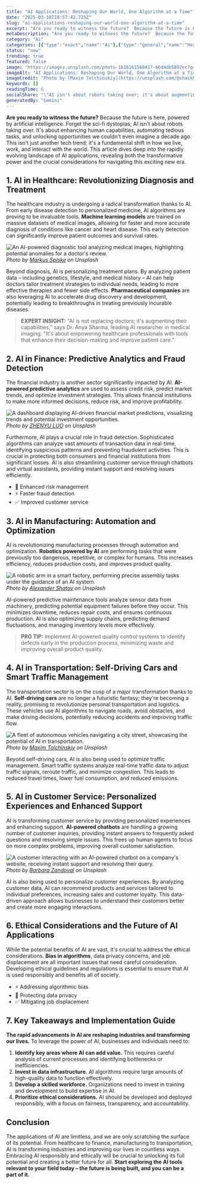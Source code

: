 ```yaml
---
title: "AI Applications: Reshaping Our World, One Algorithm at a Time"
date: "2025-03-18T18:57:42.725Z"
slug: "ai-applications-reshaping-our-world-one-algorithm-at-a-time"
excerpt: "Are you ready to witness the future?  Because the future is here, powered by artificial intelligence.  Forget the sci-fi dystopias; AI isn't about robots taking over. It's about enhancing human capabilities, automating tedious tasks, and unlocking opportunities we couldn't even imagine a decade ago. This isn't just another tech trend; it's a fundamental shift in how we live, work, and interact with the world.  This article dives deep into the rapidly evolving landscape of AI applications, revealing both the transformative power and the crucial considerations for navigating this exciting new era."
metaDescription: "Are you ready to witness the future?  Because the future is here, powered by artificial intelligence.  Forget the sci-fi dystopias; AI isn't about robots t..."
category: "Ai"
categories: [{"type":"exact","name":"Ai"},{"type":"general","name":"Healthcare"},{"type":"medium","name":"Medical Diagnosis"},{"type":"specific","name":"Image Analysis"},{"type":"niche","name":"Radiology"}]
status: "new"
trending: true
featured: false
image: "https://images.unsplash.com/photo-1616161560417-66d4db5892ec?q=85&w=1200&fit=max&fm=webp&auto=compress"
imageAlt: "AI Applications: Reshaping Our World, One Algorithm at a Time"
imageCredit: "Photo by [Maxim Tolchinskiy](https://unsplash.com/@shaikhulud) on Unsplash"
keywords: []
readingTime: 6
socialShare: "\"AI isn't about robots taking over; it's about augmenting human capabilities and unlocking opportunities we couldn't imagine before. The future is AI-powered, and it's here now.\""
generatedBy: "Gemini"
---
```




**Are you ready to witness the future?**  Because the future is here, powered by artificial intelligence.  Forget the sci-fi dystopias; AI isn't about robots taking over. It's about enhancing human capabilities, automating tedious tasks, and unlocking opportunities we couldn't even imagine a decade ago. This isn't just another tech trend; it's a fundamental shift in how we live, work, and interact with the world.  This article dives deep into the rapidly evolving landscape of AI applications, revealing both the transformative power and the crucial considerations for navigating this exciting new era.

## 1. AI in Healthcare: Revolutionizing Diagnosis and Treatment

The healthcare industry is undergoing a radical transformation thanks to AI.  From early disease detection to personalized medicine, AI algorithms are proving to be invaluable tools.  **Machine learning models** are trained on massive datasets of medical images, allowing for faster and more accurate diagnosis of conditions like cancer and heart disease.  This early detection can significantly improve patient outcomes and survival rates.

![An AI-powered diagnostic tool analyzing medical images, highlighting potential anomalies for a doctor's review.](https://images.unsplash.com/photo-1646583288948-24548aedffd8?q=85&w=1200&fit=max&fm=webp&auto=compress)
*Photo by [Markus Spiske](https://unsplash.com/@markusspiske) on Unsplash*

Beyond diagnosis, AI is personalizing treatment plans.  By analyzing patient data – including genetics, lifestyle, and medical history – AI can help doctors tailor treatment strategies to individual needs, leading to more effective therapies and fewer side effects.  **Pharmaceutical companies** are also leveraging AI to accelerate drug discovery and development, potentially leading to breakthroughs in treating previously incurable diseases.

> **EXPERT INSIGHT:**  "AI is not replacing doctors; it's augmenting their capabilities," says Dr. Anya Sharma, leading AI researcher in medical imaging. "It's about empowering healthcare professionals with tools that enhance their decision-making and improve patient care."

## 2. AI in Finance:  Predictive Analytics and Fraud Detection

The financial industry is another sector significantly impacted by AI.  **AI-powered predictive analytics** are used to assess credit risk, predict market trends, and optimize investment strategies.  This allows financial institutions to make more informed decisions, reduce risk, and improve profitability.

![A dashboard displaying AI-driven financial market predictions, visualizing trends and potential investment opportunities.](https://images.unsplash.com/photo-1655393001768-d946c97d6fd1?q=85&w=1200&fit=max&fm=webp&auto=compress)
*Photo by [ZHENYU LUO](https://unsplash.com/@mrnuclear) on Unsplash*

Furthermore, AI plays a crucial role in fraud detection.  Sophisticated algorithms can analyze vast amounts of transaction data in real-time, identifying suspicious patterns and preventing fraudulent activities.  This is crucial in protecting both consumers and financial institutions from significant losses.  AI is also streamlining customer service through chatbots and virtual assistants, providing instant support and resolving issues efficiently.

* 🔑 Enhanced risk management
* ⚡ Faster fraud detection
* ✅ Improved customer service

## 3. AI in Manufacturing:  Automation and Optimization

AI is revolutionizing manufacturing processes through automation and optimization.  **Robotics powered by AI** are performing tasks that were previously too dangerous, repetitive, or complex for humans.  This increases efficiency, reduces production costs, and improves product quality.

![A robotic arm in a smart factory, performing precise assembly tasks under the guidance of an AI system.](https://images.unsplash.com/photo-1611162617213-7d7a39e9b1d7?q=85&w=1200&fit=max&fm=webp&auto=compress)
*Photo by [Alexander Shatov](https://unsplash.com/@alexbemore) on Unsplash*

AI-powered predictive maintenance tools analyze sensor data from machinery, predicting potential equipment failures before they occur.  This minimizes downtime, reduces repair costs, and ensures continuous production.  AI is also optimizing supply chains, predicting demand fluctuations, and managing inventory levels more effectively.

> **PRO TIP:**  Implement AI-powered quality control systems to identify defects early in the production process, minimizing waste and improving overall product quality.

## 4. AI in Transportation: Self-Driving Cars and Smart Traffic Management

The transportation sector is on the cusp of a major transformation thanks to AI.  **Self-driving cars** are no longer a futuristic fantasy; they're becoming a reality, promising to revolutionize personal transportation and logistics.  These vehicles use AI algorithms to navigate roads, avoid obstacles, and make driving decisions, potentially reducing accidents and improving traffic flow.

![A fleet of autonomous vehicles navigating a city street, showcasing the potential of AI in transportation.](https://images.unsplash.com/photo-1616161560417-66d4db5892ec?q=85&w=1200&fit=max&fm=webp&auto=compress)
*Photo by [Maxim Tolchinskiy](https://unsplash.com/@shaikhulud) on Unsplash*

Beyond self-driving cars, AI is also being used to optimize traffic management.  Smart traffic systems analyze real-time traffic data to adjust traffic signals, reroute traffic, and minimize congestion.  This leads to reduced travel times, lower fuel consumption, and reduced emissions.

## 5. AI in Customer Service: Personalized Experiences and Enhanced Support

AI is transforming customer service by providing personalized experiences and enhancing support.  **AI-powered chatbots** are handling a growing number of customer inquiries, providing instant answers to frequently asked questions and resolving simple issues.  This frees up human agents to focus on more complex problems, improving overall customer satisfaction.

![A customer interacting with an AI-powered chatbot on a company's website, receiving instant support and resolving their query.](https://images.unsplash.com/photo-1612066473428-fb6833a0d855?q=85&w=1200&fit=max&fm=webp&auto=compress)
*Photo by [Barbara Zandoval](https://unsplash.com/@barbarazandoval) on Unsplash*

AI is also being used to personalize customer experiences.  By analyzing customer data, AI can recommend products and services tailored to individual preferences, increasing sales and customer loyalty.  This data-driven approach allows businesses to understand their customers better and create more engaging interactions.

## 6.  Ethical Considerations and the Future of AI Applications

While the potential benefits of AI are vast, it's crucial to address the ethical considerations.  **Bias in algorithms**, data privacy concerns, and job displacement are all important issues that need careful consideration.  Developing ethical guidelines and regulations is essential to ensure that AI is used responsibly and benefits all of society.

* ⚡  Addressing algorithmic bias
* 🔑 Protecting data privacy
* ✅  Mitigating job displacement

## 7.  Key Takeaways and Implementation Guide

**The rapid advancements in AI are reshaping industries and transforming our lives.**  To leverage the power of AI, businesses and individuals need to:

1. **Identify key areas where AI can add value.** This requires careful analysis of current processes and identifying bottlenecks or inefficiencies.
2. **Invest in data infrastructure.**  AI algorithms require large amounts of high-quality data to function effectively.
3. **Develop a skilled workforce.**  Organizations need to invest in training and development to build expertise in AI.
4. **Prioritize ethical considerations.**  AI should be developed and deployed responsibly, with a focus on fairness, transparency, and accountability.

## Conclusion

The applications of AI are limitless, and we are only scratching the surface of its potential.  From healthcare to finance, manufacturing to transportation, AI is transforming industries and improving our lives in countless ways.  Embracing AI responsibly and ethically will be crucial to unlocking its full potential and creating a better future for all.  **Start exploring the AI tools relevant to your field today – the future is being built, and you can be a part of it.**



<div class="reading-progress-container">
  <div id="reading-progress" class="reading-progress"></div>
</div>
